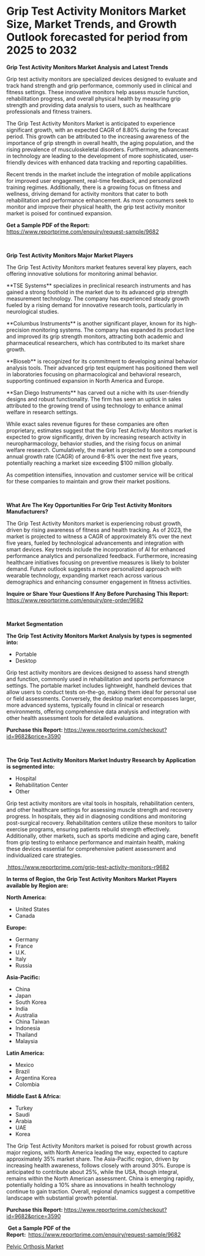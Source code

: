 <p><h1>Grip Test Activity Monitors Market Size, Market Trends, and Growth Outlook forecasted for period from 2025 to 2032</h1></p><p><strong>Grip Test Activity Monitors Market Analysis and Latest Trends</strong></p>
<p><p>Grip test activity monitors are specialized devices designed to evaluate and track hand strength and grip performance, commonly used in clinical and fitness settings. These innovative monitors help assess muscle function, rehabilitation progress, and overall physical health by measuring grip strength and providing data analysis to users, such as healthcare professionals and fitness trainers.</p><p>The Grip Test Activity Monitors Market is anticipated to experience significant growth, with an expected CAGR of 8.80% during the forecast period. This growth can be attributed to the increasing awareness of the importance of grip strength in overall health, the aging population, and the rising prevalence of musculoskeletal disorders. Furthermore, advancements in technology are leading to the development of more sophisticated, user-friendly devices with enhanced data tracking and reporting capabilities.</p><p>Recent trends in the market include the integration of mobile applications for improved user engagement, real-time feedback, and personalized training regimes. Additionally, there is a growing focus on fitness and wellness, driving demand for activity monitors that cater to both rehabilitation and performance enhancement. As more consumers seek to monitor and improve their physical health, the grip test activity monitor market is poised for continued expansion.</p></p>
<p><strong>Get a Sample PDF of the Report:&nbsp;</strong> <a href="https://www.reportprime.com/enquiry/request-sample/9682?utm_campaign=3040&utm_medium=2&utm_source=Github&utm_content=ia&utm_term=20032025&utm_id=grip-test-activity-monitors">https://www.reportprime.com/enquiry/request-sample/9682</a></p>
<p>&nbsp;</p>
<p><strong>Grip Test Activity Monitors Major Market Players</strong></p>
<p><p>The Grip Test Activity Monitors market features several key players, each offering innovative solutions for monitoring animal behavior. </p><p>**TSE Systems** specializes in preclinical research instruments and has gained a strong foothold in the market due to its advanced grip strength measurement technology. The company has experienced steady growth fueled by a rising demand for innovative research tools, particularly in neurological studies.</p><p>**Columbus Instruments** is another significant player, known for its high-precision monitoring systems. The company has expanded its product line and improved its grip strength monitors, attracting both academic and pharmaceutical researchers, which has contributed to its market share growth.</p><p>**Bioseb** is recognized for its commitment to developing animal behavior analysis tools. Their advanced grip test equipment has positioned them well in laboratories focusing on pharmacological and behavioral research, supporting continued expansion in North America and Europe.</p><p>**San Diego Instruments** has carved out a niche with its user-friendly designs and robust functionality. The firm has seen an uptick in sales attributed to the growing trend of using technology to enhance animal welfare in research settings.</p><p>While exact sales revenue figures for these companies are often proprietary, estimates suggest that the Grip Test Activity Monitors market is expected to grow significantly, driven by increasing research activity in neuropharmacology, behavior studies, and the rising focus on animal welfare research. Cumulatively, the market is projected to see a compound annual growth rate (CAGR) of around 6-8% over the next five years, potentially reaching a market size exceeding $100 million globally.</p><p>As competition intensifies, innovation and customer service will be critical for these companies to maintain and grow their market positions.</p></p>
<p>&nbsp;</p>
<p><strong>What Are The Key Opportunities For Grip Test Activity Monitors Manufacturers?</strong></p>
<p><p>The Grip Test Activity Monitors market is experiencing robust growth, driven by rising awareness of fitness and health tracking. As of 2023, the market is projected to witness a CAGR of approximately 8% over the next five years, fueled by technological advancements and integration with smart devices. Key trends include the incorporation of AI for enhanced performance analytics and personalized feedback. Furthermore, increasing healthcare initiatives focusing on preventive measures is likely to bolster demand. Future outlook suggests a more personalized approach with wearable technology, expanding market reach across various demographics and enhancing consumer engagement in fitness activities.</p></p>
<p><strong>Inquire or Share Your Questions If Any Before Purchasing This Report:</strong> <a href="https://www.reportprime.com/enquiry/pre-order/9682?utm_campaign=3040&utm_medium=2&utm_source=Github&utm_content=ia&utm_term=20032025&utm_id=grip-test-activity-monitors">https://www.reportprime.com/enquiry/pre-order/9682</a></p>
<p>&nbsp;</p>
<p><strong>Market Segmentation</strong></p>
<p><strong>The Grip Test Activity Monitors Market Analysis by types is segmented into:</strong></p>
<p><ul><li>Portable</li><li>Desktop</li></ul></p>
<p><p>Grip test activity monitors are devices designed to assess hand strength and function, commonly used in rehabilitation and sports performance settings. The portable market includes lightweight, handheld devices that allow users to conduct tests on-the-go, making them ideal for personal use or field assessments. Conversely, the desktop market encompasses larger, more advanced systems, typically found in clinical or research environments, offering comprehensive data analysis and integration with other health assessment tools for detailed evaluations.</p></p>
<p><strong>Purchase this Report:&nbsp;</strong><a href="https://www.reportprime.com/checkout?id=9682&price=3590&utm_campaign=3040&utm_medium=2&utm_source=Github&utm_content=ia&utm_term=20032025&utm_id=grip-test-activity-monitors">https://www.reportprime.com/checkout?id=9682&price=3590</a></p>
<p>&nbsp;</p>
<p><strong>The Grip Test Activity Monitors Market Industry Research by Application is segmented into:</strong></p>
<p><ul><li>Hospital</li><li>Rehabilitation Center</li><li>Other</li></ul></p>
<p><p>Grip test activity monitors are vital tools in hospitals, rehabilitation centers, and other healthcare settings for assessing muscle strength and recovery progress. In hospitals, they aid in diagnosing conditions and monitoring post-surgical recovery. Rehabilitation centers utilize these monitors to tailor exercise programs, ensuring patients rebuild strength effectively. Additionally, other markets, such as sports medicine and aging care, benefit from grip testing to enhance performance and maintain health, making these devices essential for comprehensive patient assessment and individualized care strategies.</p></p>
<p><a href="https://www.reportprime.com/grip-test-activity-monitors-r9682?utm_campaign=3040&utm_medium=2&utm_source=Github&utm_content=ia&utm_term=20032025&utm_id=grip-test-activity-monitors">&nbsp;https://www.reportprime.com/grip-test-activity-monitors-r9682</a></p>
<p><strong>In terms of Region, the Grip Test Activity Monitors Market Players available by Region are:</strong></p>
<p>
    <p> <strong> North America: </strong>
        <ul>
            <li>United States</li>
            <li>Canada</li>
        </ul>
        </p> 
    <p> <strong> Europe: </strong>
        <ul>
            <li>Germany</li>
            <li>France</li>
            <li>U.K.</li>
            <li>Italy</li>
            <li>Russia</li>
        </ul>
        </p> 
    <p> <strong> Asia-Pacific: </strong>
        <ul>
            <li>China</li>
            <li>Japan</li>
            <li>South Korea</li>
            <li>India</li>
            <li>Australia</li>
            <li>China Taiwan</li>
            <li>Indonesia</li>
            <li>Thailand</li>
            <li>Malaysia</li>
        </ul>
        </p> 
    <p> <strong> Latin America: </strong>
        <ul>
            <li>Mexico</li>
            <li>Brazil</li>
            <li>Argentina Korea</li>
            <li>Colombia</li>
        </ul>
        </p> 
    <p> <strong> Middle East & Africa: </strong>
        <ul>
            <li>Turkey</li>
            <li>Saudi</li>
            <li>Arabia</li>
            <li>UAE</li>
            <li>Korea</li>
        </ul>
    </p>
    </p>
<p><p>The Grip Test Activity Monitors market is poised for robust growth across major regions, with North America leading the way, expected to capture approximately 35% market share. The Asia-Pacific region, driven by increasing health awareness, follows closely with around 30%. Europe is anticipated to contribute about 25%, while the USA, though integral, remains within the North American assessment. China is emerging rapidly, potentially holding a 10% share as innovations in health technology continue to gain traction. Overall, regional dynamics suggest a competitive landscape with substantial growth potential.</p></p>
<p><strong>Purchase this Report: </strong><a href="https://www.reportprime.com/checkout?id=9682&price=3590&utm_campaign=3040&utm_medium=2&utm_source=Github&utm_content=ia&utm_term=20032025&utm_id=grip-test-activity-monitors">https://www.reportprime.com/checkout?id=9682&price=3590</a></p>
<p>&nbsp;<strong>Get a Sample PDF of the Report:&nbsp;&nbsp;</strong><a href="https://www.reportprime.com/enquiry/request-sample/9682?utm_campaign=3040&utm_medium=2&utm_source=Github&utm_content=ia&utm_term=20032025&utm_id=grip-test-activity-monitors">https://www.reportprime.com/enquiry/request-sample/9682</a></p>
<p><strong></strong></p>
<p><p><a href="https://github.com/penecorodz74/Market-Research-Report-List-1/blob/main/pelvic-orthosis-market.md?utm_campaign=3040&utm_medium=2&utm_source=Github&utm_content=ia&utm_term=20032025&utm_id=grip-test-activity-monitors">Pelvic Orthosis Market</a></p></p>